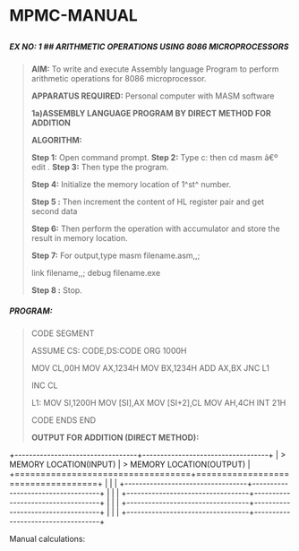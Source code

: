 # MPMC-MANUAL



## 

##### EX NO: 1 ## ARITHMETIC OPERATIONS USING 8086 MICROPROCESSORS

> **AIM:** To write and execute Assembly language Program to perform
> arithmetic operations for 8086 microprocessor.
>
> **APPARATUS REQUIRED:** Personal computer with MASM software
>
> **1a)ASSEMBLY LANGUAGE PROGRAM BY DIRECT METHOD FOR ADDITION**
>
> **ALGORITHM:**
>
> **Step 1:** Open command prompt. **Step 2:** Type c: then cd masm â€º
> edit . **Step 3:** Then type the program.
>
> **Step 4:** Initialize the memory location of 1^st^ number.
>
> **Step 5 :** Then increment the content of HL register pair and get
> second data
>
> **Step 6:** Then perform the operation with accumulator and store the
> result in memory location.
>
> **Step 7:** For output,type masm filename.asm,,;
>
> link filename,,; debug filename.exe
>
> **Step 8 :** Stop.

##### PROGRAM:

> CODE SEGMENT
>
> ASSUME CS: CODE,DS:CODE ORG 1000H
>
> MOV CL,00H MOV AX,1234H MOV BX,1234H ADD AX,BX JNC L1
>
> INC CL
>
> L1: MOV SI,1200H MOV \[SI\],AX MOV \[SI+2\],CL MOV AH,4CH INT 21H
>
> CODE ENDS END
>
> **OUTPUT FOR ADDITION (DIRECT METHOD):**

+----------------------------------+-----------------------------------+
| > MEMORY LOCATION(INPUT)         | > MEMORY LOCATION(OUTPUT)         |
+==================================+===================================+
|                                  |                                   |
+----------------------------------+-----------------------------------+
|                                  |                                   |
+----------------------------------+-----------------------------------+
|                                  |                                   |
+----------------------------------+-----------------------------------+
|                                  |                                   |
+----------------------------------+-----------------------------------+

Manual calculations:
